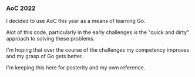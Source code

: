 ### AoC 2022

I decided to use AoC this year as a means of learning Go.

Alot of this code, particularly in the early challenges is the "quick and dirty" approach to solving these problems.

I'm hoping that over the course of the challenges my competency improves and my grasp of Go gets better.

I'm keeping this here for posterity and my own reference.
